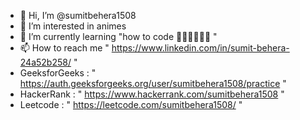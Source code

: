 - 👋 Hi, I’m @sumitbehera1508
- 👀 I’m interested in animes
- 🌱 I’m currently learning "how to code 👀👀👀👀👀👀 "
- 📫 How to reach me " https://www.linkedin.com/in/sumit-behera-24a52b258/ "
- GeeksforGeeks : " https://auth.geeksforgeeks.org/user/sumitbehera1508/practice "
- HackerRank : " https://www.hackerrank.com/sumitbehera1508 "
- Leetcode : " https://leetcode.com/sumitbehera1508/ "

<!---
sumitbehera1508/sumitbehera1508 is a ✨ special ✨ repository because its `README.md` (this file) appears on your GitHub profile.
You can click the Preview link to take a look at your changes.
--->
